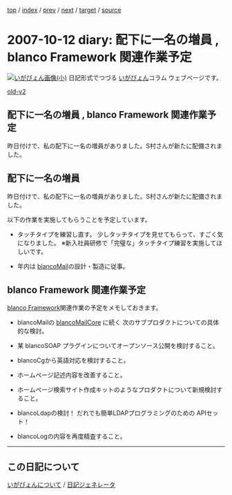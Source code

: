 [top](https://igapyon.github.io/diary/) 
 / [index](https://igapyon.github.io/diary/2007/index.html) 
 / [prev](https://igapyon.github.io/diary/2007/ig071010.html) 
 / [next](https://igapyon.github.io/diary/2007/ig071013.html) 
 / [target](https://igapyon.github.io/diary/2007/ig071012.html) 
 / [source](https://github.com/igapyon/diary/blob/gh-pages/2007/ig071012.html.src.md) 

2007-10-12 diary: 配下に一名の増員 , blanco Framework 関連作業予定
=====================================================================================================
[![いがぴょん画像(小)](https://igapyon.github.io/diary/images/iga200306s.jpg "いがぴょん")](https://igapyon.github.io/diary/memo/memoigapyon.html) 日記形式でつづる [いがぴょん](https://igapyon.github.io/diary/memo/memoigapyon.html)コラム ウェブページです。

[old-v2](ig071012-orig.html)

## 配下に一名の増員 , blanco Framework 関連作業予定

昨日付けで、私の配下に一名の増員がありました。S村さんが新たに配備されました。


## 配下に一名の増員

昨日付けで、私の配下に一名の増員がありました。S村さんが新たに配備されました。

以下の作業を実施してもらうことを予定しています。

* タッチタイプを練習し直す。
  少しタッチタイプを見せてもらって、すごく気になりました。
  ※新入社員研修で「完璧な」タッチタイプ練習を実施してほしいです。
  
* 年内は [blancoMail](http://www.igapyon.jp/blanco/blancomail.html)の設計・製造に従事。

## blanco Framework 関連作業予定

[blanco Framework](http://www.igapyon.jp/blanco/blanco.ja.html)関連作業の予定をメモしておきます。

* blancoMailの [blancoMailCore](http://www.igapyon.jp/blanco/blancomailcore.html) に続く 次のサブプロダクトについての具体的な検討。
  
* 某 blancoSOAP プラグインについてオープンソース公開を検討すること。
  
* blancoCgから英語対応を検討すること。
  
* ホームページ記述内容を改善すること。
  
* ホームページ検索サイト作成キットのようなプロダクトについて新規検討すること。
  
* blancoLdapの検討！ だれでも簡単LDAPプログラミングのための APIセット！
  
* blancoLogの内容を再度精査すること。

----------------------------------------------------------------------------------------------------

## この日記について
[いがぴょんについて](https://igapyon.github.io/diary/memo/memoigapyon.html) / [日記ジェネレータ](https://github.com/igapyon/igapyonv3)
